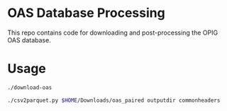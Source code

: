 # OAS Database Processing

This repo contains code for downloading and post-processing the OPIG OAS database.


# Usage

```bash
./download-oas
```

```bash
./csv2parquet.py $HOME/Downloads/oas_paired outputdir commonheaders
```

